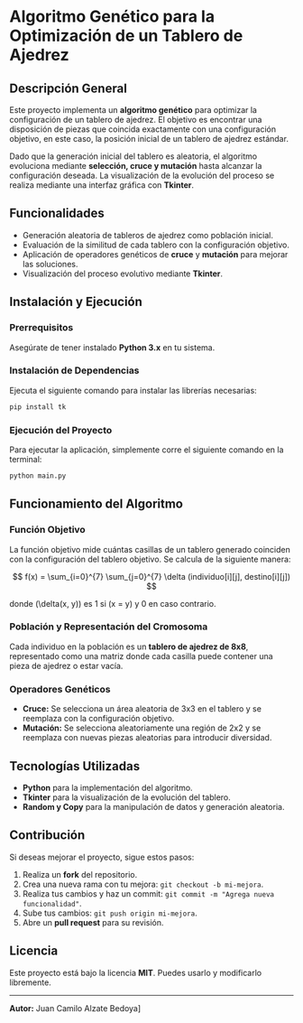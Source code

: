 # Algoritmo Genético para la Optimización de un Tablero de Ajedrez

## Descripción General

Este proyecto implementa un **algoritmo genético** para optimizar la configuración de un tablero de ajedrez. El objetivo es encontrar una disposición de piezas que coincida exactamente con una configuración objetivo, en este caso, la posición inicial de un tablero de ajedrez estándar.

Dado que la generación inicial del tablero es aleatoria, el algoritmo evoluciona mediante **selección, cruce y mutación** hasta alcanzar la configuración deseada. La visualización de la evolución del proceso se realiza mediante una interfaz gráfica con **Tkinter**.

## Funcionalidades

- Generación aleatoria de tableros de ajedrez como población inicial.
- Evaluación de la similitud de cada tablero con la configuración objetivo.
- Aplicación de operadores genéticos de **cruce** y **mutación** para mejorar las soluciones.
- Visualización del proceso evolutivo mediante **Tkinter**.

## Instalación y Ejecución

### Prerrequisitos

Asegúrate de tener instalado **Python 3.x** en tu sistema.

### Instalación de Dependencias

Ejecuta el siguiente comando para instalar las librerías necesarias:

```bash
pip install tk
```

### Ejecución del Proyecto

Para ejecutar la aplicación, simplemente corre el siguiente comando en la terminal:

```bash
python main.py
```

## Funcionamiento del Algoritmo

### Función Objetivo

La función objetivo mide cuántas casillas de un tablero generado coinciden con la configuración del tablero objetivo. Se calcula de la siguiente manera:

$$
f(x) = \sum_{i=0}^{7} \sum_{j=0}^{7} \delta (individuo[i][j], destino[i][j])
$$

donde \(\delta(x, y)\) es 1 si \(x = y\) y 0 en caso contrario.

### Población y Representación del Cromosoma

Cada individuo en la población es un **tablero de ajedrez de 8x8**, representado como una matriz donde cada casilla puede contener una pieza de ajedrez o estar vacía.

### Operadores Genéticos

- **Cruce:** Se selecciona un área aleatoria de 3x3 en el tablero y se reemplaza con la configuración objetivo.
- **Mutación:** Se selecciona aleatoriamente una región de 2x2 y se reemplaza con nuevas piezas aleatorias para introducir diversidad.

## Tecnologías Utilizadas

- **Python** para la implementación del algoritmo.
- **Tkinter** para la visualización de la evolución del tablero.
- **Random y Copy** para la manipulación de datos y generación aleatoria.

## Contribución

Si deseas mejorar el proyecto, sigue estos pasos:

1. Realiza un **fork** del repositorio.
2. Crea una nueva rama con tu mejora: `git checkout -b mi-mejora`.
3. Realiza tus cambios y haz un commit: `git commit -m "Agrega nueva funcionalidad"`.
4. Sube tus cambios: `git push origin mi-mejora`.
5. Abre un **pull request** para su revisión.

## Licencia

Este proyecto está bajo la licencia **MIT**. Puedes usarlo y modificarlo libremente.

---

**Autor:** Juan Camilo Alzate Bedoya]  

